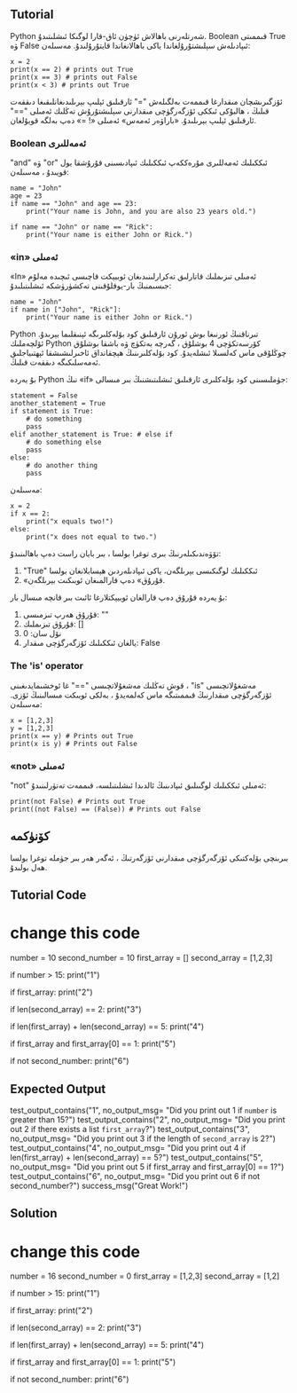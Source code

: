 Tutorial
--------

Python شەرتلەرنى باھالاش ئۈچۈن ئاق-قارا لوگىكا ئىشلىتىدۇ. Boolean قىممىتى True ۋە False ئىپادىلەش سېلىشتۇرۇلغاندا ياكى باھالانغاندا قايتۇرۇلىدۇ. مەسىلەن:

    x = 2
    print(x == 2) # prints out True
    print(x == 3) # prints out False
    print(x < 3) # prints out True

ئۆزگىرىشچان مىقدارغا قىممەت بەلگىلەش "=" ئارقىلىق ئېلىپ بېرىلىدىغانلىقىغا دىققەت قىلىڭ ، ھالبۇكى ئىككى ئۆزگەرگۈچى مىقدارنى سېلىشتۇرۇش تەڭلىك ئەمىلى "==" ئارقىلىق ئېلىپ بېرىلىدۇ. «باراۋەر ئەمەس» ئەمىلى «! =» دەپ بەلگە قويۇلغان.

### Boolean ئەمەللىرى

"and" ۋە "or" ئىككىلىك ئەمەللىرى مۇرەككەپ ئىككىلىك ئىپادىسىنى قۇرۇشقا يول قويىدۇ ، مەسىلەن:

    name = "John"
    age = 23
    if name == "John" and age == 23:
        print("Your name is John, and you are also 23 years old.")

    if name == "John" or name == "Rick":
        print("Your name is either John or Rick.")

### «in» ئەمىلى

«In» ئەمىلى تىزىملىك قاتارلىق تەكرارلىنىدىغان ئوبيېكت قاچىسى ئىچىدە مەلۇم جىسىمنىڭ بار-يوقلۇقىنى تەكشۈرۈشكە ئىشلىتىلىدۇ:

    name = "John"
    if name in ["John", "Rick"]:
        print("Your name is either John or Rick.")

Python تىرناقنىڭ ئورنىغا بوش ئورۇن ئارقىلىق كود بۆلەكلىرىگە ئېنىقلىما بېرىدۇ. ئۆلچەملىك Python كۆرسەتكۈچى 4 بوشلۇق ، گەرچە بەتكۈچ ۋە باشقا بوشلۇق چوڭلۇقى ماس كەلسىلا ئىشلەيدۇ. كود بۆلەكلىرىنىڭ ھېچقانداق ئاخىرلىشىشقا ئېھتىياجلىق ئەمەسلىكىگە دىققەت قىلىڭ.

بۇ يەردە Python نىڭ «if» جۈملىسىنى كود بۆلەكلىرى ئارقىلىق ئىشلىتىشنىڭ بىر مىسالى:

    statement = False
    another_statement = True
    if statement is True:
        # do something
        pass
    elif another_statement is True: # else if
        # do something else
        pass
    else:
        # do another thing
        pass

مەسىلەن:

    x = 2
    if x == 2:
        print("x equals two!")
    else:
        print("x does not equal to two.")

تۆۋەندىكىلەرنىڭ بىرى توغرا بولسا ، بىر بايان راست دەپ باھالىنىدۇ:
1. "True" ئىككىلىك لوگىكىسى بېرىلگەن، ياكى ئىپادىلەردىن ھېسابلانغان بولسا
2. «قۇرۇق» دەپ قارالمىغان ئوبىكىت بېرىلگەن.

بۇ يەردە قۇرۇق دەپ قارالغان ئوبيېكتلارغا ئائىت بىر قانچە مىسال بار:
1. قۇرۇق ھەرپ تىزمىسى: ""
2. قۇرۇق تىزىملىك: []
3. نۆل سان: 0
4. يالغان ئىككىلىك ئۆزگەرگۈچى مىقدار: False

### The 'is' operator

قوش تەڭلىك مەشغۇلاتچىسى "==" غا ئوخشىمايدىغىنى ، "is" مەشغۇلاتچىسى ئۆزگەرگۈچى مىقدارنىڭ قىممىتىگە ماس كەلمەيدۇ ، بەلكى ئوبىكت مىسالىنىڭ ئۆزى. مەسىلەن:

    x = [1,2,3]
    y = [1,2,3]
    print(x == y) # Prints out True
    print(x is y) # Prints out False

### «not» ئەمىلى

"not" ئەمىلى ئىككىلىك لوگىىلىق ئىپادىنىڭ ئالدىدا ئىشلىتىلسە، قىممەت تەتۈرلىنىدۇ:

    print(not False) # Prints out True
    print((not False) == (False)) # Prints out False

كۆنۈكمە
--------

بىرىنچى بۆلەكتىكى ئۆزگەرگۈچى مىقدارنى ئۆزگەرتىڭ ، ئەگەر ھەر بىر جۈملە توغرا بولسا ھەل بولىدۇ.

Tutorial Code
-------------

# change this code
number = 10
second_number = 10
first_array = []
second_array = [1,2,3]

if number > 15:
    print("1")

if first_array:
    print("2")

if len(second_array) == 2:
    print("3")

if len(first_array) + len(second_array) == 5:
    print("4")

if first_array and first_array[0] == 1:
    print("5")

if not second_number:
    print("6")

Expected Output
---------------

test_output_contains("1", no_output_msg= "Did you print out 1 if `number` is greater than 15?")
test_output_contains("2", no_output_msg= "Did you print out 2 if there exists a list `first_array`?")
test_output_contains("3", no_output_msg= "Did you print out 3 if the length of `second_array` is 2?")
test_output_contains("4", no_output_msg= "Did you print out 4 if len(first_array) + len(second_array) == 5?")
test_output_contains("5", no_output_msg= "Did you print out 5 if first_array and first_array[0] == 1?")
test_output_contains("6", no_output_msg= "Did you print out 6 if not second_number?")
success_msg("Great Work!")

Solution
--------

# change this code
number = 16
second_number = 0
first_array = [1,2,3]
second_array = [1,2]

if number > 15:
    print("1")

if first_array:
    print("2")

if len(second_array) == 2:
    print("3")

if len(first_array) + len(second_array) == 5:
    print("4")

if first_array and first_array[0] == 1:
    print("5")

if not second_number:
    print("6")
